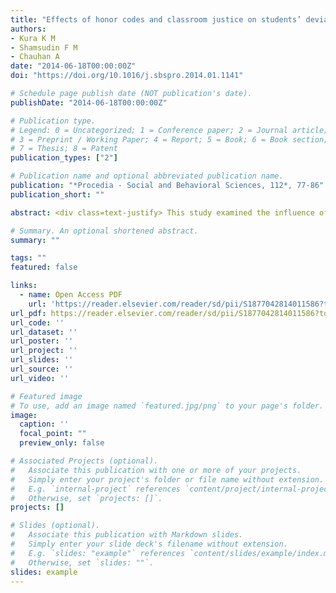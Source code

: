 ```yaml
---
title: "Effects of honor codes and classroom justice on students’ deviant behavior"
authors:
- Kura K M
- Shamsudin F M
- Chauhan A
date: "2014-06-18T00:00:00Z"
doi: "https://doi.org/10.1016/j.sbspro.2014.01.1141"

# Schedule page publish date (NOT publication's date).
publishDate: "2014-06-18T00:00:00Z"

# Publication type.
# Legend: 0 = Uncategorized; 1 = Conference paper; 2 = Journal article;
# 3 = Preprint / Working Paper; 4 = Report; 5 = Book; 6 = Book section;
# 7 = Thesis; 8 = Patent
publication_types: ["2"]

# Publication name and optional abbreviated publication name.
publication: "*Procedia - Social and Behavioral Sciences, 112*, 77-86"
publication_short: ""

abstract: <div class=text-justify> This study examined the influence of honor codes and classroom justice on students’ deviant behavior. One hundred and two final year undergraduate students studying in various higher institutions of learning in Nigeria participated in the study, i ncluding Bayero University, Kano, Ahmadu Bello University, Zaria, Federal Polytechnic, Kaura Namoda, Kano State Polytechnic and Federal College of Education, Zaria. Pearson correlation analysis, multiple linear regression analysis, independent sample t -test and one-way ANOVA analysis were conducted using Statistical Package for the Social Science s ( SP SS) to analyze the data. T he results of multiple regression analysis showed that Honor codes had a significant negetive effect on students’ deviant behavior. On the contrary, the results showed that classroom justice had no significant effect on students’ deviant behavior. Furthermore, the findings of the study revealed a significant difference in student deviant by gender, age categories and ethnicity. T he managerial implications for the school administrators, lecturers and educational policy makers a re discussed. </div>

# Summary. An optional shortened abstract.
summary: ""

tags: ""
featured: false

links:
  - name: Open Access PDF 
    url: 'https://reader.elsevier.com/reader/sd/pii/S1877042814011586?token=5703B4CE221EE273003109633FB99F0EC011FE9B0C70F244545AA1E85547468079A4AF4E61B34D4C67660DA0E08625C4'
url_pdf: https://reader.elsevier.com/reader/sd/pii/S1877042814011586?token=5703B4CE221EE273003109633FB99F0EC011FE9B0C70F244545AA1E85547468079A4AF4E61B34D4C67660DA0E08625C4
url_code: ''
url_dataset: ''
url_poster: ''
url_project: ''
url_slides: ''
url_source: ''
url_video: ''

# Featured image
# To use, add an image named `featured.jpg/png` to your page's folder. 
image:
  caption: ''
  focal_point: ""
  preview_only: false

# Associated Projects (optional).
#   Associate this publication with one or more of your projects.
#   Simply enter your project's folder or file name without extension.
#   E.g. `internal-project` references `content/project/internal-project/index.md`.
#   Otherwise, set `projects: []`.
projects: []

# Slides (optional).
#   Associate this publication with Markdown slides.
#   Simply enter your slide deck's filename without extension.
#   E.g. `slides: "example"` references `content/slides/example/index.md`.
#   Otherwise, set `slides: ""`.
slides: example
---
```



